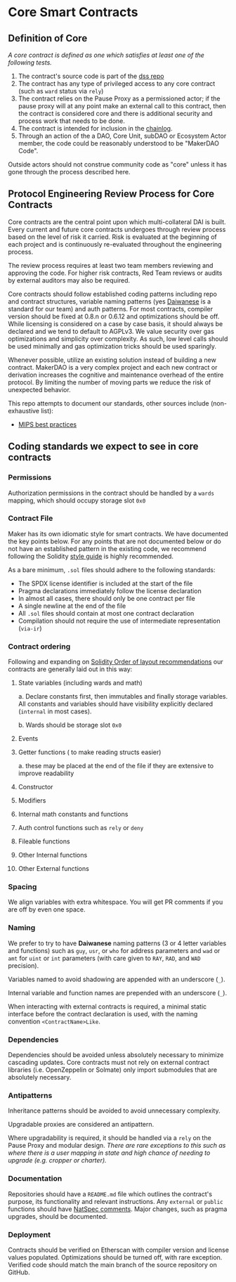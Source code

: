 # Core Smart Contracts

## Definition of Core

*A core contract is defined as one which satisfies at least one of the following tests.*


1. The contract's source code is part of the [dss repo](https://github.com/makerdao/dss)
2. The contract has any type of privileged access to any core contract (such as `ward` status via `rely`)
3. The contract relies on the Pause Proxy as a permissioned actor; if the pause proxy will at any point make an external call to this contract, then the contract is considered core and there is additional security and process work that needs to be done.
4. The contract is intended for inclusion in the [chainlog](https://chainlog.makerdao.com/).
5. Through an action of the a DAO, Core Unit, subDAO or Ecosystem Actor member, the code could be reasonably understood to be "MakerDAO Code".

Outside actors should not construe community code as "core" unless it has gone through the process described here.

## Protocol Engineering Review Process for Core Contracts

Core contracts are the central point upon which multi-collateral DAI is built. Every current and future core contracts undergoes through review process based on the level of risk it carried. Risk is evaluated at the beginning of each project and is continuously re-evaluated throughout the engineering process.

The review process requires at least two team members reviewing and approving the code. For higher risk contracts, Red Team reviews or audits by external auditors may also be required.

Core contracts should follow established coding patterns including repo and contract structures, variable naming patterns (yes [Daiwanese](https://docs.makerdao.com/other-documentation/system-glossary) is a standard for our team) and auth patterns. For most contracts, compiler version should be fixed at 0.8.n or 0.6.12 and optimizations should be off.  While licensing is considered on a case by case basis, it should always be declared and we tend to default to AGPLv3. We value security over gas optimizations and simplicity over complexity. As such, low level calls should be used minimally and gas optimization tricks should be used sparingly.

Whenever possible, utilize an existing solution instead of building a new contract. MakerDAO is a very complex project and each new contract or derivation increases the cognitive and maintenance overhead of the entire protocol. By limiting the number of moving parts we reduce the risk of unexpected behavior.

This repo attempts to document our standards, other sources include (non-exhaustive list):

- [MIPS best practices](https://github.com/makerdao/mips-best-practices)

## Coding standards we expect to see in core contracts

### Permissions

Authorization permissions in the contract should be handled by a `wards` mapping, which should occupy storage slot `0x0`

### Contract File

Maker has its own idiomatic style for smart contracts.  We have documented the key points below. For any points that are not documented below or do not have an established pattern in the existing code, we recommend following the Solidity [style guide](https://docs.soliditylang.org/en/v0.8.17/style-guide.html) is highly recommended.

As a bare minimum, `.sol` files should adhere to the following standards:

- The SPDX license identifier is included at the start of the file
- Pragma declarations immediately follow the license declaration
- In almost all cases, there should only be one contract per file
- A single newline at the end of the file
- All `.sol` files should contain at most one contract declaration
- Compilation should not require the use of intermediate representation (`via-ir`)
### Contract ordering

Following and expanding on [Solidity Order of layout recommendations](https://docs.soliditylang.org/en/stable/style-guide.html#order-of-layout) our contracts are generally laid out in this way:

1. State variables (including wards and math)

    a. Declare constants first, then immutables and finally storage variables. All constants and variables should have visibility explicitly declared (`internal` in most cases).

    b. Wards should be storage slot `0x0`
2. Events
3. Getter functions ( to make reading structs easier)

    a. these may be placed at the end of the file if they are extensive to improve readability
4. Constructor
5. Modifiers
6. Internal math constants and functions
7. Auth control functions such as `rely` or `deny`
8. Fileable functions
9. Other Internal functions
10. Other External functions

### Spacing

We align variables with extra whitespace. You will get PR comments if you are off by even one space.

### Naming

We prefer to try to have **Daiwanese** naming patterns (3 or 4 letter variables and functions) such as `guy`, `usr`, or `who` for address parameters and `wad` or `amt` for `uint` or `int` parameters (with care given to `RAY`, `RAD`, and `WAD` precision).

Variables named to avoid shadowing are appended with an underscore (`_`).

Internal variable and function names are prepended with an underscore (`_`).

When interacting with external contracts is required, a minimal static interface before the contract declaration is used, with the naming convention `<ContractName>Like`.

### Dependencies

Dependencies should be avoided unless absolutely necessary to minimize cascading updates.  Core contracts must not rely on external contract libraries (i.e. OpenZeppelin or Solmate) only import submodules that are absolutely necessary.

### Antipatterns

Inheritance patterns should be avoided to avoid unnecessary complexity.

Upgradable proxies are considered an antipattern.

Where upgradability is required, it should be handled via a `rely` on the Pause Proxy and modular design.
*There are rare exceptions to this such as where there is a user mapping in state and high chance of needing to upgrade (e.g. cropper or charter).*

### Documentation

Repositories should have a `README.md` file which outlines the contract's purpose, its functionality and relevant instructions.  Any `external` or `public` functions should have [NatSpec comments](https://docs.soliditylang.org/en/latest/style-guide.html#natspec). Major changes, such as pragma upgrades, should be documented.

### Deployment

Contracts should be verified on Etherscan with compiler version and license values populated. Optimizations should be turned off, with rare exception. Verified code should match the main branch of the source repository on GitHub.
